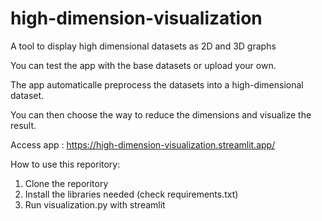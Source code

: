 # high-dimension-visualization
A tool to display high dimensional datasets as 2D and 3D graphs

You can test the app with the base datasets or upload your own.

The app automaticalle preprocess the datasets into a high-dimensional dataset.

You can then choose the way to reduce the dimensions and visualize the result.

Access app : https://high-dimension-visualization.streamlit.app/


How to use this reporitory:
1. Clone the reporitory
2. Install the libraries needed (check requirements.txt)
3. Run visualization.py with streamlit
               
